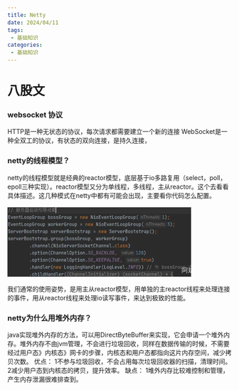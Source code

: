 ```yaml
---
title: Netty
date: 2024/04/11
tags:
 - 基础知识
categories:
 - 基础知识
---
```

 # 八股文  
### websocket 协议
HTTP是一种无状态的协议，每次请求都需要建立一个新的连接
WebSocket是一种全双工的协议，有状态的双向连接，是持久连接，

### netty的线程模型？
netty的线程模型就是经典的reactor模型，底层基于io多路复用（select，poll，epoll三种实现）。reactor模型又分为单线程，多线程，主从reactor。这个去看看具体描述。这几种模式在netty中都有可能会出现，主要看你代码怎么配置。

![image-20240524144430288](netty.assets/image-20240524144430288.png)

我们通常的使用姿势，是用主从reactor模型，用单独的主reactor线程来处理连接的事件，用从reactor线程来处理io读写事件，来达到极致的性能。

### **netty为什么用堆外内存？**

java实现堆外内存的方法，可以用DirectByteBuffer来实现，它会申请一个堆外内存。堆外内存不由jvm管理，不会进行垃圾回收，同样在数据传输的时候，不需要经过用户态》内核态》网卡的步骤，内核态和用户态都指向这片内存空间，减少拷贝次数。
优点：
1不参与垃圾回收，不会占用每次垃圾回收器的扫描，清理时间。
2减少用户态到内核态的拷贝，提升效率。
缺点：
1堆外内存比较难控制和管理，产生内存泄漏很难排查到。